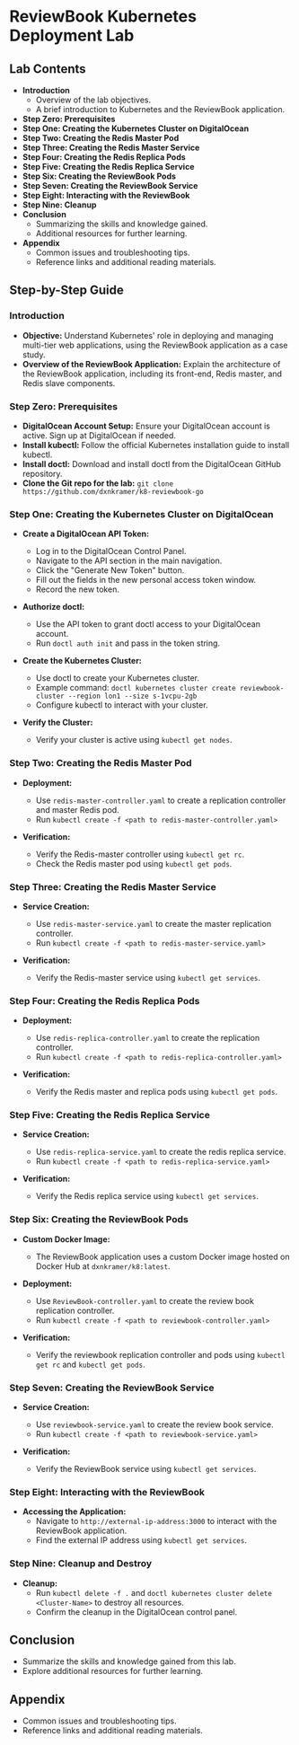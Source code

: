 # ReviewBook Kubernetes Deployment Lab

## Lab Contents

- **Introduction**
  - Overview of the lab objectives.
  - A brief introduction to Kubernetes and the ReviewBook application.
- **Step Zero: Prerequisites**
- **Step One: Creating the Kubernetes Cluster on DigitalOcean**
- **Step Two: Creating the Redis Master Pod**
- **Step Three: Creating the Redis Master Service**
- **Step Four: Creating the Redis Replica Pods**
- **Step Five: Creating the Redis Replica Service**
- **Step Six: Creating the ReviewBook Pods**
- **Step Seven: Creating the ReviewBook Service**
- **Step Eight: Interacting with the ReviewBook**
- **Step Nine: Cleanup**
- **Conclusion**
  - Summarizing the skills and knowledge gained.
  - Additional resources for further learning.
- **Appendix**
  - Common issues and troubleshooting tips.
  - Reference links and additional reading materials.

## Step-by-Step Guide

### Introduction

- **Objective:** Understand Kubernetes' role in deploying and managing multi-tier web applications, using the ReviewBook application as a case study.
- **Overview of the ReviewBook Application:** Explain the architecture of the ReviewBook application, including its front-end, Redis master, and Redis slave components.

### Step Zero: Prerequisites

- **DigitalOcean Account Setup:** Ensure your DigitalOcean account is active. Sign up at DigitalOcean if needed.
- **Install kubectl:** Follow the official Kubernetes installation guide to install kubectl.
- **Install doctl:** Download and install doctl from the DigitalOcean GitHub repository.
- **Clone the Git repo for the lab:** `git clone https://github.com/dxnkramer/k8-reviewbook-go`

### Step One: Creating the Kubernetes Cluster on DigitalOcean

- **Create a DigitalOcean API Token:**
  - Log in to the DigitalOcean Control Panel.
  - Navigate to the API section in the main navigation.
  - Click the "Generate New Token" button.
  - Fill out the fields in the new personal access token window.
  - Record the new token.

- **Authorize doctl:**
  - Use the API token to grant doctl access to your DigitalOcean account.
  - Run `doctl auth init` and pass in the token string.

- **Create the Kubernetes Cluster:**
  - Use doctl to create your Kubernetes cluster.
  - Example command: `doctl kubernetes cluster create reviewbook-cluster --region lon1 --size s-1vcpu-2gb`
  - Configure kubectl to interact with your cluster.

- **Verify the Cluster:**
  - Verify your cluster is active using `kubectl get nodes`.

### Step Two: Creating the Redis Master Pod

- **Deployment:**
  - Use `redis-master-controller.yaml` to create a replication controller and master Redis pod.
  - Run `kubectl create -f <path to redis-master-controller.yaml>`

- **Verification:**
  - Verify the Redis-master controller using `kubectl get rc`.
  - Check the Redis master pod using `kubectl get pods`.

### Step Three: Creating the Redis Master Service

- **Service Creation:**
  - Use `redis-master-service.yaml` to create the master replication controller.
  - Run `kubectl create -f <path to redis-master-service.yaml>`

- **Verification:**
  - Verify the Redis-master service using `kubectl get services`.

### Step Four: Creating the Redis Replica Pods

- **Deployment:**
  - Use `redis-replica-controller.yaml` to create the replication controller.
  - Run `kubectl create -f <path to redis-replica-controller.yaml>`

- **Verification:**
  - Verify the Redis master and replica pods using `kubectl get pods`.

### Step Five: Creating the Redis Replica Service

- **Service Creation:**
  - Use `redis-replica-service.yaml` to create the redis replica service.
  - Run `kubectl create -f <path to redis-replica-service.yaml>`

- **Verification:**
  - Verify the Redis replica service using `kubectl get services`.

### Step Six: Creating the ReviewBook Pods

- **Custom Docker Image:**
  - The ReviewBook application uses a custom Docker image hosted on Docker Hub at `dxnkramer/k8:latest`.

- **Deployment:**
  - Use `ReviewBook-controller.yaml` to create the review book replication controller.
  - Run `kubectl create -f <path to reviewbook-controller.yaml>`

- **Verification:**
  - Verify the reviewbook replication controller and pods using `kubectl get rc` and `kubectl get pods`.

### Step Seven: Creating the ReviewBook Service

- **Service Creation:**
  - Use `reviewbook-service.yaml` to create the review book service.
  - Run `kubectl create -f <path to reviewbook-service.yaml>`

- **Verification:**
  - Verify the ReviewBook service using `kubectl get services`.

### Step Eight: Interacting with the ReviewBook

- **Accessing the Application:**
  - Navigate to `http://external-ip-address:3000` to interact with the ReviewBook application.
  - Find the external IP address using `kubectl get services`.

### Step Nine: Cleanup and Destroy

- **Cleanup:**
  - Run `kubectl delete -f .` and `doctl kubernetes cluster delete <Cluster-Name>` to destroy all resources.
  - Confirm the cleanup in the DigitalOcean control panel.

## Conclusion

- Summarize the skills and knowledge gained from this lab.
- Explore additional resources for further learning.

## Appendix

- Common issues and troubleshooting tips.
- Reference links and additional reading materials.
